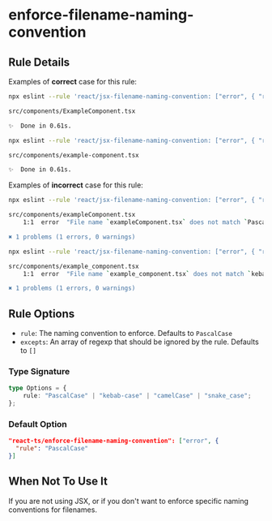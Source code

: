 # enforce-filename-naming-convention

## Rule Details

Examples of **correct** case for this rule:

```bash
npx eslint --rule 'react/jsx-filename-naming-convention: ["error", { "rule": "PascalCase" }]' .

src/components/ExampleComponent.tsx

✨  Done in 0.61s.
```

```bash
npx eslint --rule 'react/jsx-filename-naming-convention: ["error", { "rule": "kebab-case" }]' .

src/components/example-component.tsx

✨  Done in 0.61s.
```

Examples of **incorrect** case for this rule:

```bash
npx eslint --rule 'react/jsx-filename-naming-convention: ["error", { "rule": "PascalCase" }]' .

src/components/exampleComponent.tsx
    1:1  error  "File name `exampleComponent.tsx` does not match `PascalCase`. Should rename to `ExampleComponent.tsx`  react/jsx-filename-naming-convention

✖ 1 problems (1 errors, 0 warnings)
```

```bash
npx eslint --rule 'react/jsx-filename-naming-convention: ["error", { "rule": "kebab-case" }]' .

src/components/example_component.tsx
    1:1  error  "File name `example_component.tsx` does not match `kebab-case`. Should rename to `example-component.tsx`  react/jsx-filename-naming-convention

✖ 1 problems (1 errors, 0 warnings)
```

## Rule Options

- `rule`: The naming convention to enforce. Defaults to `PascalCase`
- `excepts`: An array of regexp that should be ignored by the rule. Defaults to `[]`

### Type Signature

```ts
type Options = {
    rule: "PascalCase" | "kebab-case" | "camelCase" | "snake_case";
};
```

### Default Option

```json
"react-ts/enforce-filename-naming-convention": ["error", {
  "rule": "PascalCase"
}]
```

## When Not To Use It

If you are not using JSX, or if you don't want to enforce specific naming conventions for filenames.
